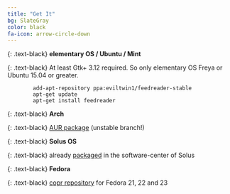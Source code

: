 ```yaml
---
title: "Get It"
bg: SlateGray
color: black
fa-icon: arrow-circle-down
---
```

{: .text-black}
**elementary OS / Ubuntu / Mint**

{: .text-black}
At least Gtk+ 3.12 required. So only elementary OS Freya or Ubuntu 15.04 or greater.

            add-apt-repository ppa:eviltwin1/feedreader-stable
            apt-get update
            apt-get install feedreader


{: .text-black}
**Arch**

{: .text-black}
[AUR package](https://aur.archlinux.org/packages/feedreader-bzr/) (unstable branch!)

{: .text-black}
**Solus OS**

{: .text-black}
already [packaged](https://git.solus-project.com/packages/feedreader/) in the software-center of Solus

{: .text-black}
**Fedora**

{: .text-black}
[copr repository](https://copr.fedoraproject.org/coprs/jeanluc/FeedReader/) for Fedora 21, 22 and 23


